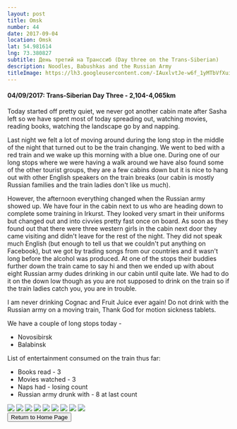 ```yaml
---
layout: post
title: Omsk
number: 44
date: 2017-09-04
location: Omsk
lat: 54.981614
lng: 73.380827
subtitle: День третий на Транссиб (Day three on the Trans-Siberian)
description: Noodles, Babushkas and the Russian Army
titleImage: https://lh3.googleusercontent.com/-IAuxlvtJe-w6f_1yMTbVfXuiaxvqFXMWF-iK-XK6LX_91q3aF3qvGr7PiWoJmU7OzSXBMts62Mq6U4CvXKAGow2i-ZExASjM94u3dOlxXKJK7VLjzQ_lai2gm5paq4-zrGlR3HUju4=w2400
---
```


<h4>04/09/2017: Trans-Siberian Day Three - 2,104-4,065km</h4>

Today started off pretty quiet, we never got another cabin mate after Sasha left so we have spent most of today spreading out, watching movies, reading books, watching the landscape go by and napping. 

Last night we felt a lot of moving around during the long stop in the middle of the night that turned out to be the train changing. We went to bed with a red train and we wake up this morning with a blue one. During one of our long stops where we were having a walk around we have also found some of the other tourist groups, they are a few cabins down but it is nice to hang out with other English speakers on the train breaks (our cabin is mostly Russian families and the train ladies don't like us much). 

However, the afternoon everything changed when the Russian army showed up. We have four in the cabin next to us who are heading down to complete some training in Irkurst. They looked very smart in their uniforms but changed out and into civvies pretty fast once on board. As soon as they found out that there were three western girls in the cabin next door they came visiting and didn't leave for the rest of the night. They did not speak much English (but enough to tell us that we couldn't put anything on Facebook), but we got by trading songs from our countries and it wasn't long before the alcohol was produced. At one of the stops their buddies further down the train came to say hi and then we ended up with about eight Russian army dudes drinking in our cabin until quite late. We had to do it on the down low though as you are not supposed to drink on the train so if the train ladies catch you, you are in trouble.

I am never drinking Cognac and Fruit Juice ever again! Do not drink with the Russian army on a moving train, Thank God for motion sickness tablets.

We have a couple of long stops today - 
* Novosibirsk
* Balabinsk

List of entertainment consumed on the train thus far:
* Books read - 3
* Movies watched - 3
* Naps had - losing count
* Russian army drunk with - 8 at last count

<img src="https://lh3.googleusercontent.com/KWl2w-iAqkjJGoNrgwQDIlxFeyqVKw9yMKXPHRa7-zCG63528-7zxSTS5zaTGKN-EStci6dwdNjERGKky1iEsU9wfXiI6eQBISryiBHZW7AjwztIZRNyTIPcR8eYnoVabORUbXx7np0=w2400" class="image1">
<img src="https://lh3.googleusercontent.com/GLnGRjrV8tpr6Pz_DoIZI7Rzt3N_Cjc5kdV27qG_TTM-BDhZOiEVsDpE1wvvsXW7kzaSCvez1yTQn-6quuxmug1xfmVhpfDRxlsURLu2GED8B0ici4C0V4uNPG-MEf5XV4opfb8kkAY=w2400" class="image1">
<img src="https://lh3.googleusercontent.com/PcYKv2sGLbL2tZ__WfNTtqLiW1cxbfKmE-Pnf3UvERPdIYyp8OVL5vEQUlrwmpxHWzW8-yYI_vVItB5bxFoXVJFUbMExj81B2lmzN5iwXk4QCcxL_pnbaq2arrnhzqEMjBFXsRC7azY=w2400" class="image1">
<img src="https://lh3.googleusercontent.com/SttG9O_d3pL1WBYRFYHedWVGUgdeSgKhekQUhHPbJxz6URLOYkBq1ybrSFJgrg5ayBPjC92VVJQzKplXH0ZEBp7BLQcL9hyY5AxmP0Ea0C7g-neCMEvbt1-sgPsRYKbtXufUgsJ-lZc=w2400" class="image1">
<img src="https://lh3.googleusercontent.com/uOi2STJwKcoXqVC5SMuSij6eEnVJMbRaMkcwQS17xeOWzpiiTBnUupvi5AieIxJKUyAvTdF_ZJECMpWVTU7K0CuXxI1is6LYdStTZuYWyBWrdOc93wvQKDWpwa1oXOAez6e5NoByrNM=w2400" class="image1">
<img src="https://lh3.googleusercontent.com/jE1KIXhQQSpa9HmVh8jmXMxMwfWhN0wjGevcgMU84c4e-Thdr7Y3shvFoew9u6F0bYVrfASoWBvD-zNNgxU1hSkLYEogxw6KFEypNI4pNEMaidszmplzh4fsrojCi8ZZONoGZ8e6mxg=w2400g" class="image1">
<img src="https://lh3.googleusercontent.com/gNYK836DAg9whYxgqJtTVOHTjmjZhzcvlCPc5ooprgI1tfPI5aWRqNP_kNrt_9WbsvIGIBOTCLyyCQTHIYKa6likg5Ni6tXYY_q5wGtCrukRDExPWJ2kNjIIFgCvJXdXl_Kz_ShAgt4=w2400" class="image1">
<img src="https://lh3.googleusercontent.com/poe2UZ3UW5Vnq8xchim8heqW1zTsPxN1Bhckgw1WNB5sk8uww46ifzZNsZZpz534w4dmEmu44lG-p9IVaVTyULXAXIuw_PCEVtDq8Q82qv4YzQdNAavvqmMnSreZIV4aV2-X7-Ymikk=w2400" class="image1">
<img src="https://lh3.googleusercontent.com/_iQT9bk0FMz7b_LgRUQn8gDoD5PqjPOW3PYshxSnZrdXM7eEmbBkxUSK-QIcbqnarrRd364X5ozZMv9fMB1dzSN5aug356WDVOVpUl1_xy9f8klX6LSyHQenP4xiv_mB8KsK0Rb8sMU=w2400" class="image1">

<div class="wrapper">
  <input type="button" class="button" value="Return to Home Page" onclick="self.close()">
</div>
